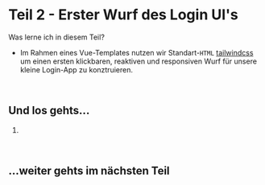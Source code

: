 # Teil 2 - Erster Wurf des Login UI's

Was lerne ich in diesem Teil? 
* Im Rahmen eines Vue-Templates nutzen wir Standart-`HTML` [tailwindcss](https://tailwindcss.com/) um einen ersten klickbaren, reaktiven und responsiven Wurf für unsere kleine Login-App zu konztruieren.

<br/>

## Und los gehts...
1. 

<br>

## ...weiter gehts im nächsten Teil
